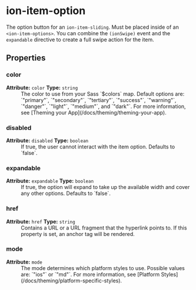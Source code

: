 ---
---
# ion-item-option

The option button for an `ion-item-sliding`. Must be placed inside of an `<ion-item-options>`.
You can combine the `(ionSwipe)` event and the `expandable` directive to create a full swipe
action for the item.


<h2>Properties</h2> 

<dl>
<dt>
<h3>color</h3> 
<strong>Attribute:</strong>  <code>color</code>
<strong>Type:</strong> <code>string</code>
</dt>
<dd>The color to use from your Sass `$colors` map.
Default options are: `"primary"`, `"secondary"`, `"tertiary"`, `"success"`, `"warning"`, `"danger"`, `"light"`, `"medium"`, and `"dark"`.
For more information, see [Theming your App](/docs/theming/theming-your-app).</dd>

<dt>
<h3>disabled</h3> 
<strong>Attribute:</strong>  <code>disabled</code>
<strong>Type:</strong> <code>boolean</code>
</dt>
<dd>If true, the user cannot interact with the item option. Defaults to `false`.</dd>

<dt>
<h3>expandable</h3> 
<strong>Attribute:</strong>  <code>expandable</code>
<strong>Type:</strong> <code>boolean</code>
</dt>
<dd>If true, the option will expand to take up the available width and cover any other options. Defaults to `false`.</dd>

<dt>
<h3>href</h3> 
<strong>Attribute:</strong>  <code>href</code>
<strong>Type:</strong> <code>string</code>
</dt>
<dd>Contains a URL or a URL fragment that the hyperlink points to.
If this property is set, an anchor tag will be rendered.</dd>

<dt>
<h3>mode</h3> 
<strong>Attribute:</strong>  <code>mode</code>
</dt>
<dd>The mode determines which platform styles to use.
Possible values are: `"ios"` or `"md"`.
For more information, see [Platform Styles](/docs/theming/platform-specific-styles).</dd>

</dl>


